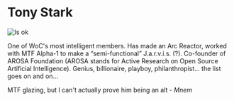 # Tony Stark

![Is ok](https://badgen.net/static/status/ok/green?icon=discord)

One of WoC's most intelligent members. Has made an Arc Reactor, worked with MTF Alpha-1 to make a “semi-functional” J.a.r.v.i.s. (?). Co-founder of AROSA Foundation (AROSA stands for Active Research on Open Source Artificial Intelligence). Genius, billionaire, playboy, philanthropist... the list goes on and on...

MTF glazing, but I can't actually prove him being an alt - *Mnem*
